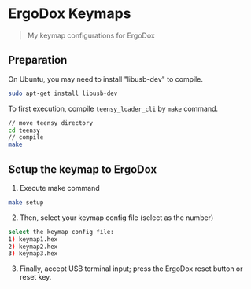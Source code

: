 # ErgoDox Keymaps
> My keymap configurations for ErgoDox

## Preparation
On Ubuntu, you may need to install "libusb-dev" to compile.
```bash
sudo apt-get install libusb-dev
```

To first execution, compile `teensy_loader_cli` by `make` command.
```bash
// move teensy directory
cd teensy
// compile
make
```

## Setup the keymap to ErgoDox
1. Execute make command
```bash
make setup
```

2. Then, select your keymap config file (select as the number)
```bash
select the keymap config file:
1) keymap1.hex
2) keymap2.hex
3) keymap3.hex
```

3. Finally, accept USB terminal input; press the ErgoDox reset button or reset key.